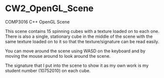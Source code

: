 # CW2_OpenGL_Scene
COMP3016 C++ OpenGL Scene

This scene contains 15 spinning cubes with a texture loaded on to each one. There is also a single, stationary cube in the middle of the scene with the same texture loaded on to it so that the texture/signature can be read easily.

You can move around the scene using WASD on the keyboard and by moving the mouse around to look around the scene.

The signature that I put into the scene to show it as my own work is my student number (10752010) on each cube.
